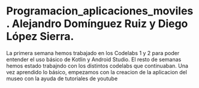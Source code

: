 # Programacion_aplicaciones_moviles. Alejandro Domínguez Ruiz y Diego López Sierra.
La primera semana hemos trabajado en los Codelabs 1 y 2 para poder entender el uso básico de Kotlin y Android Studio.
El resto de semanas hemos estado trabajndo con los distintos codelabs que continuaban.
Una vez aprendido lo básico, empezamos con la creacion de la aplicacion del museo con la ayuda de tutoriales de youtube
